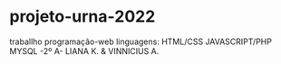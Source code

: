 # projeto-urna-2022
traballho programação-web linguagens: HTML/CSS JAVASCRIPT/PHP MYSQL -2º A- LIANA K. &amp; VINNICIUS A.
